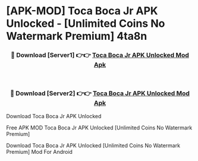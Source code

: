 # [APK-MOD] Toca Boca Jr APK Unlocked - [Unlimited Coins No Watermark Premium] 4ta8n



<div align="center">
<h3>🔴 Download [Server1] 👉👉 <a href="https://momento.my/?title=Toca_Boca_Jr_APK_Unlocked">Toca Boca Jr APK Unlocked Mod Apk</a></h3><br>

<h3>🔴 Download [Server2] 👉👉 <a href="https://momento.my/?title=Toca_Boca_Jr_APK_Unlocked">Toca Boca Jr APK Unlocked Mod Apk</a></h3>
</div>



Download Toca Boca Jr APK Unlocked 

Free APK MOD Toca Boca Jr APK Unlocked [Unlimited Coins No Watermark Premium]

Download Toca Boca Jr APK Unlocked [Unlimited Coins No Watermark Premium] Mod For Android
